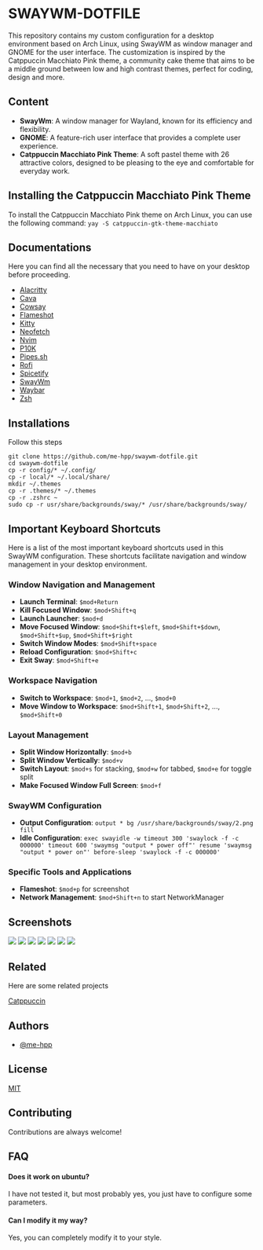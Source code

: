 # SWAYWM-DOTFILE

This repository contains my custom configuration for a desktop environment based on Arch Linux, using SwayWM as window manager and GNOME for the user interface. The customization is inspired by the Catppuccin Macchiato Pink theme, a community cake theme that aims to be a middle ground between low and high contrast themes, perfect for coding, design and more.

## Content

- **SwayWm**: A window manager for Wayland, known for its efficiency and flexibility.
- **GNOME**: A feature-rich user interface that provides a complete user experience.
- **Catppuccin Macchiato Pink Theme**: A soft pastel theme with 26 attractive colors, designed to be pleasing to the eye and comfortable for everyday work.

## Installing the Catppuccin Macchiato Pink Theme

To install the Catppuccin Macchiato Pink theme on Arch Linux, you can use the following command:
`yay -S catppuccin-gtk-theme-macchiato`

## Documentations

Here you can find all the necessary that you need to have on your desktop before proceeding.

- [Alacritty](https://github.com/alacritty/alacritty/blob/master/INSTALL.md)
- [Cava](https://github.com/karlstav/cava)
- [Cowsay](https://github.com/piuccio/cowsay)
- [Flameshot](https://aur.archlinux.org/flameshot-git.git)
- [Kitty](https://github.com/kovidgoyal/kitty/)
- [Neofetch](https://github.com/dylanaraps/neofetch)
- [Nvim](https://github.com/neovim/neovim/blob/master/INSTALL.md)
- [P10K](https://github.com/romkatv/powerlevel10k)
- [Pipes.sh](https://github.com/pipeseroni/pipes.sh)
- [Rofi](https://github.com/davatorium/rofi/blob/next/INSTALL.md)
- [Spicetify](https://spicetify.app/docs/advanced-usage/installation/)
- [SwayWm](https://github.com/swaywm/sway)
- [Waybar](https://github.com/Alexays/Waybar)
- [Zsh](https://github.com/ohmyzsh/ohmyzsh)

## Installations

Follow this steps

```
git clone https://github.com/me-hpp/swaywm-dotfile.git
cd swaywm-dotfile
cp -r config/* ~/.config/
cp -r local/* ~/.local/share/
mkdir ~/.themes
cp -r .themes/* ~/.themes
cp -r .zshrc ~
sudo cp -r usr/share/backgrounds/sway/* /usr/share/backgrounds/sway/
```

## Important Keyboard Shortcuts

Here is a list of the most important keyboard shortcuts used in this SwayWM configuration. These shortcuts facilitate navigation and window management in your desktop environment.

### Window Navigation and Management

- **Launch Terminal**: `$mod+Return`
- **Kill Focused Window**: `$mod+Shift+q`
- **Launch Launcher**: `$mod+d`
- **Move Focused Window**: `$mod+Shift+$left`, `$mod+Shift+$down`, `$mod+Shift+$up`, `$mod+Shift+$right`
- **Switch Window Modes**: `$mod+Shift+space`
- **Reload Configuration**: `$mod+Shift+c`
- **Exit Sway**: `$mod+Shift+e`

### Workspace Navigation

- **Switch to Workspace**: `$mod+1`, `$mod+2`, ..., `$mod+0`
- **Move Window to Workspace**: `$mod+Shift+1`, `$mod+Shift+2`, ..., `$mod+Shift+0`

### Layout Management

- **Split Window Horizontally**: `$mod+b`
- **Split Window Vertically**: `$mod+v`
- **Switch Layout**: `$mod+s` for stacking, `$mod+w` for tabbed, `$mod+e` for toggle split
- **Make Focused Window Full Screen**: `$mod+f`

### SwayWM Configuration

- **Output Configuration**: `output * bg /usr/share/backgrounds/sway/2.png fill`
- **Idle Configuration**: `exec swayidle -w timeout 300 'swaylock -f -c 000000' timeout 600 'swaymsg "output * power off"' resume 'swaymsg "output * power on"' before-sleep 'swaylock -f -c 000000'`

### Specific Tools and Applications

- **Flameshot**: `$mod+p` for screenshot
- **Network Management**: `$mod+Shift+n` to start NetworkManager

## Screenshots

<img src="https://github.com/me-hpp/swaywm-dotfile/assets/122117784/33faeef9-a9d2-4966-80ab-75f7dc53212b"/>
<img src="https://github.com/me-hpp/swaywm-dotfile/assets/122117784/43046026-eff5-4263-a644-06bbdf9400b6"/>
<img src="https://github.com/me-hpp/swaywm-dotfile/assets/122117784/e9fa3dc7-8bb7-446f-8236-4d9b5ddf6d88"/>
<img src="https://github.com/me-hpp/swaywm-dotfile/assets/122117784/110811db-7665-4164-a796-240c0761caba"/>
<img src="https://github.com/me-hpp/swaywm-dotfile/assets/122117784/8ab899ce-5d58-446b-b329-2c3fe084861d"/>
<img src="https://github.com/me-hpp/swaywm-dotfile/assets/122117784/7b682cc0-e6f1-44a8-814c-3ed100fab897"/>
<img src="https://github.com/me-hpp/swaywm-dotfile/assets/122117784/7f6334c1-ee99-4b78-95a4-8a9da3ec5e64"/>

## Related

Here are some related projects

[Catppuccin](https://github.com/catppuccin/catppuccin)

## Authors

- [@me-hpp](https://www.github.com/me-hpp)

## License

[MIT](https://choosealicense.com/licenses/mit/)

## Contributing

Contributions are always welcome!

## FAQ

#### Does it work on ubuntu?

I have not tested it, but most probably yes, you just have to configure some parameters.

#### Can I modify it my way?

Yes, you can completely modify it to your style.
